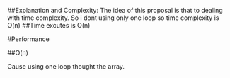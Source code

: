 ##Explanation and Complexity:
The idea of this proposal is that to dealing with time complexity.
So i dont using only one loop so time complexity is O(n)
##Time excutes is O(n)

#Performance

##O(n)

Cause using one loop thought the array.